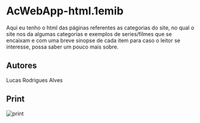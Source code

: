 # AcWebApp-html.1emib
Aqui eu tenho o html das páginas referentes as categorias do site, no qual o site nos da algumas categorias e exemplos de series/filmes que se encaixam e com uma breve sinopse de cada item para caso o leitor se interesse, possa saber um pouco mais sobre.

## Autores
Lucas Rodrigues Alves

## Print 
![print](https://github.com/professorjosedeassis/2EMIB/blob/main/img/tela.png)
